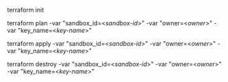 terraform init

terraform plan -var "sandbox_id=<_sandbox-id_>" -var "owner=<_owner_>" -var "key_name=<_key-name_>"

terraform apply -var "sandbox_id=<_sandbox-id_>" -var "owner=<_owner_>" -var "key_name=<_key-name_>"

terraform destroy -var "sandbox_id=<_sandbox-id_>" -var "owner=<_owner_>" -var "key_name=<_key-name_>"
